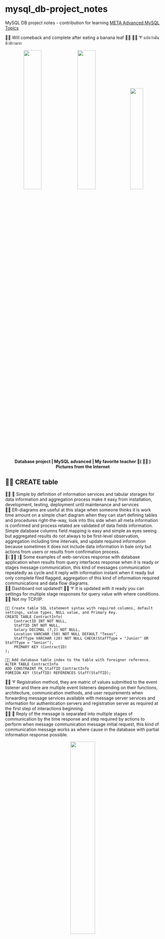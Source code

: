 # mysql_db-project_notes
MySQL DB project notes - contribution for learning [META Advanced MySQL Topics](https://coursera.org/share/f475813ed222acfa20ff3840f5c8b358)

🧸💬 Will comeback and complete after eating a banana leaf 🌳🍌 🐑💬 ➰ แปลว่ามันหิวข้าวมาก

<p align="center" width="100%">
    <img width="34%" src="https://github.com/jkaewprateep/mysql_db-project_notes/blob/main/Database_engineerproject_instructor.png">
    <img width="34%" src="https://github.com/jkaewprateep/mysql_db-project_notes/blob/main/MySQL_advanced_topics_instructor.png">
    <img width="29%" src="https://github.com/jkaewprateep/mysql_db-project_notes/blob/main/08.jpg"> </br>
    <b> Database project | MySQL advanced | My favorite teacher 💃( 👩‍🏫 ) </b> </br>
    <b> Pictures from the Internet </b> </br>
</p>

## 🧸💬 CREATE table

👧💬 🎈 Simple by definition of information services and tabular storages for data information and aggregation process make it easy from installation, development, testing, deployment until maintenance and services </br>
🦤💬 ER-diagrams are useful at this stage when someone thinks it is work time amount on a simple chart diagram when they can start defining tables and procedures right-the-way, look into this side when all meta information is confirmed and process related are validated of data fields information. Simple database columns field mapping is easy and simple as eyes seeing but aggregated results do not always to be first-level observation, aggregation including time intervals, and update required information because sometimes it does not include data information in bale only but actions from users or results from confirmation process. </br>
💃( 👩‍🏫 )💬 Some examples of web-services response with database application when results from query interfaces response when it is ready or stages message communication, this kind of messages communication repeatedly as cycle and it reply with information instant when it ready but only complete filed flagged, aggregation of this kind of information required communications and data flow diagrams. </br>
🦭💬 Dashboard not updated‼️  🐑💬 ➰ It is updated with it ready you can settings for multiple stage responses for query value with where conditions. 🐯💬 Not my TCP/IP. </br>

```
🧸💬 Create table SQL statement syntax with required columns, default settings, value types, NULL value, and Primary Key.
CREATE TABLE ContractInfo(
	ContractID INT NOT NULL,
	StaffID INT NOT NULL,
	Salary DECIMAL (7,2) NOT NULL,
	Location VARCHAR (50) NOT NULL DEFAULT "Texas",
	StaffType VARCHAR (20) NOT NULL CHECK(StaffType = "Junior" OR StaffType = "Senior"),
	PRIMARY KEY (ContractID)
);

🧸💬 Add database table index to the table with foreigner reference. 
ALTER TABLE ContractInfo 
ADD CONSTRAINT FK_StaffID_ContractInfo
FOREIGN KEY (StaffID) REFERENCES Staff(StaffID);
```

🐑💬 ➰ Registration method, they are matric of values submitted to the event listener and there are multiple event listeners depending on their functions, architecture, communication methods, and user requirements when forwarding message services available with message server services and information for authentication servers and registration server as required at the first step of interactions beginning. </br>
👧💬 🎈 Reply of the message is separated into multiple stages of communication by the time response and step required by actions to perform when message communication message initial request, this kind of communication message works as where cause in the database with partial information response possible. </br>

<p align="center" width="100%">
    <img width="40%" src="https://github.com/jkaewprateep/mysql_db-project_notes/blob/main/DekDee_Client.png"> </br>
    <b> My simple client free for customer, embedded message for CTI communications </b> </br>
</p>

💃( 👩‍🏫 )💬 The trends of automation batch process with ETL processes such as Apache Spark, and data warehouse as micro-services deployment for instant deployment. Similarly to this allows fast deployment using Kubernetes or Docker applications with instant run time library deployment support. </br>
🐣💬 The login process by comparing username update status and not update status for time login and update value is specific in some database application 🥹💬 That is a secret hidden in the application not directly in the database when they query, first they will talk about it. </br> 
🦭💬 Linux OS capable commands, notifications, and actions for remote services activation and I do not need to create dedicated users to start applications for the remote services for application and database security. </br>
🦤💬 ```Deployment scripts```, ```installation```, and ```migration scripts``` for databases and applications are important. They are working with ```validation steps``` and this creates ```advantage of these SQL commands``` in our notes. </br>

<p align="center" width="100%">
    <img width="40%" src="https://github.com/jkaewprateep/mysql_db-project_notes/blob/main/application_withdatabase.png"> </br>
    <b> My simple client with database communication on web application engine support RedHat and Debian </b> </br>
</p>

## 🧸💬 ALTER table

🧸💬 ```ALTER table```, ```inform``` the database server of the table object and ```ready for the schema``` to apply for new settings or the complete process can be blocked of the next command generated to apply. </br>
🐐💬 ➰ There is ```update-alter``` action resulting in a new record differentiated when column names are different or updated but today update command and common command are included realted to schema activity if they are required. </br>


```
🧸💬 Ready table Staff and create a primary index on column StaffID with the name PK_StaffID.
ALTER TABLE Staff ADD CONSTRAINT PK_StaffID PRIMARY KEY (StaffID);

🧸💬  Ready table Staff and update PhoneNumber column, value type, and attribute.
ALTER TABLE Staff MODIFY PhoneNumber INT NOT NULL;

🧸💬  Ready table Staff and update PhoneNumber column, value type, and attribute.
ALTER TABLE Staff ADD Role VARCHAR(50) NOT NULL;

🧸💬  Ready table Staff and remove PhoneNumber column.
ALTER TABLE Staff DROP PhoneNumber;

🧸💬  Ready table FoodOrders and create one column named OrderDate with attributes.
ALTER TABLE FoodOrders ADD COLUMN OrderDate DATE NOT NULL;

🧸💬  Ready table FoodOrders and create one foreign key from column name CustomerID to table name Customers with column name CustomerID.
ALTER TABLE FoodOrders ADD FOREIGN KEY(CustomerID) REFERENCES Customers(CustomerID);

🧸💬  Ready table FoodOrders and remove column OrderDate.
ALTER TABLE FoodOrders DROP COLUMN OrderDate;

🧸💬  Ready table FoodOrders and update columns Order_status and DeliveryStatus with type VARCHAR(15).
ALTER TABLE FoodOrders CHANGE Order_status DeliveryStatus VARCHAR(15);

🧸💬  Ready table FoodOrders and rename to OrderDeliveryStatus.
ALTER TABLE FoodOrders RENAME OrderDeliveryStatus;
```

## 🧸💬 COLUMNS CONCATENATION AND DATE FORMAT AND CONDITIONS

🦭💬 What is ```internal database concatenation ⁉️``` </br>
🐐💬 ➰ In the past alter table was required for every activity and they are separated by user permission and database permission, alter ```does not immediately update``` of the target table or object instant but it requires application. Select and update are used for the validation process, someone can ```alter the table for concatenate value``` which is a single called internal concatenate and there are many of ways depending on your ```database security administrator```. 🐐💬 ➰ 🥊💥 Panus I did not see SQL Central email this year, may be he need to go to work lah hahaha~~! </br>   

```
🧸💬 Concatinate of columns Name, "-", Quantity, "-" and OrderStatus.
select CONCAT(LCASE(Name), "-", mg_orders.Quantity, "-", UCASE(OrderStatus)) from item, mg_orders where item.ItemID = mg_orders.ItemId;

🧸💬 Round up the Cost column Cost with the calculation value and set the new name as HandlingCost.
select ROUND(Cost * 5 / 100, 2) AS "HandlingCost" from mg_orders;

🧸💬 Apply Date format to column DeliveryDate with weekday format string indicator.
select DATE_FORMAT(DeliveryDate, '%W') from mg_orders;

🧸💬 Compare not null for column name DeliveryDate, if not found set it to "NOT DELIVERED".
select *, COALESCE( DeliveryDate, "NOT DELIVERED" ), COALESCE( DATE_ADD(DeliveryDate, INTERVAL 30 DAY), "NOT DELIVERED" ) AS "TargetDate" from mg_orders;

🧸💬 Return NULL by conditions, compare not null and set target value.
select *, NULLIF( DeliveryDate, "2022-05-25" ), COALESCE( DATE_ADD(DeliveryDate, INTERVAL 30 DAY), "NOT DELIVERED" ) AS "TargetDate" from mg_orders;
```

## 🧸💬 Stored procedure

🐑💬 ➰ What is the ```delays process call update ⁉️``` </br>
🐐💬 ➰ ```Congession of activities``` from many types of clients in operations may cause some ```insert/update processes``` to require delays time for reference numbers or selected columns. Create a procedure that can process by itself and return when it finishes without delays from request, no delays mean interval gaps from multiple updates because they can be ```handled by the database not by client request```. </br>
🐐💬 ➰ Delay process can cause ```debugging from negotiation messages communications```. </br>

```
🧸💬 Create a procedure or store procedure with input parameters and dataset result output as display.
CREATE PROCEDURE GetListOfOrdersInRange( MinimumValue INT, MaximumValue INT ) SELECT * FROM Orders WHERE Cost BETWEEN MinimumValue AND MaximumValue;

🧸💬 Call the created procedure.
CALL GetListOfOrdersInRange( 150, 600 );
```

## 🧸💬 Stored procedure with IF cause

```
DELIMITER // 

CREATE Procedure GetDiscount(OrderIDInput INT) 
     BEGIN 
         DECLARE cost_after_discount DECIMAL(7,2); 
         DECLARE current_cost DECIMAL(7,2); 
         DECLARE order_quantity INT; 
         SELECT Quantity INTO order_quantity FROM Orders WHERE OrderID = OrderIDInput; 
         SELECT Cost INTO current_cost FROM Orders WHERE OrderID = OrderIDInput; 
        IF order_quantity >= 20 THEN
          SET cost_after_discount = current_cost - (current_cost * 0.2);              
        ELSEIF order_quantity >= 10 THEN
          SET cost_after_discount = current_cost - (current_cost * 0.1); 
        ELSE SET cost_after_discount = current_cost;
        END IF;
    SELECT cost_after_discount; 
END//

DELIMITER ; 
```

## 🧸💬 Stored procedure with variable values return

```
DELIMITER //

CREATE PROCEDURE EvaluateProduct( product_id VARCHAR(255), sold_items_2020 DECIMAL(7,2), sold_items_2021 DECIMAL(7,2), sold_items_2022 DECIMAL(7,2) ) 
	BEGIN 
		DECLARE temp_sold_items_2020 DECIMAL(7,2); 		
		DECLARE temp_sold_items_2021 DECIMAL(7,2); 	
		DECLARE temp_sold_items_2022 DECIMAL(7,2); 	
		SELECT SUM(Quantity) INTO temp_sold_items_2020 FROM Orders WHERE ProductID IN ( product_id ) AND YEAR(Date) IN (  sold_items_2020 ) GROUP BY YEAR( Date );
		SELECT SUM(Quantity) INTO temp_sold_items_2021 FROM Orders WHERE ProductID IN ( product_id ) AND YEAR(Date) IN (  sold_items_2021 ) GROUP BY YEAR( Date );
		SELECT SUM(Quantity) INTO temp_sold_items_2022 FROM Orders WHERE ProductID IN ( product_id ) AND YEAR(Date) IN (  sold_items_2022 ) GROUP BY YEAR( Date );

		SELECT @sold_items_2020 := temp_sold_items_2020;
		SELECT @sold_items_2021 := temp_sold_items_2021;
		SELECT @sold_items_2022 := temp_sold_items_2022;
		
		SELECT temp_sold_items_2020, temp_sold_items_2021, temp_sold_items_2022;
	END//

DELIMITER ; 
```

## 🧸💬 Stored procedure with variable values update with rowID

```
DELIMITER // 

CREATE PROCEDURE UpdateBooking    ( booking_id INT, customer_id INT, booking_date DATE, tableNumber INT ) 
	BEGIN 
		DECLARE CURRENT_BOOKINGID INT; 
        DECLARE COUNT_BOOKINGID INT; 
		DECLARE MESSAGE VARCHAR(255);
        
        START TRANSACTION;
        
        SET CURRENT_BOOKINGID = ( SELECT MAX( BookingsID ) + 1 AS "Number" FROM littlelemondb.bookings GROUP BY BookingsID ORDER BY BookingsID DESC LIMIT 1 );
        
                SET COUNT_BOOKINGID = ( SELECT COUNT( BookingsID ) FROM littlelemondb.bookings WHERE BookingsID = ANY ( 

				SELECT BookingsID

					FROM littlelemondb.bookings
					WHERE TableNo = tableNumber
					AND BookingDate = booking_date
					) );

              
        IF COUNT_BOOKINGID < 1 THEN 
			SET MESSAGE = " - booking is not found";
			ROLLBACK;
        ELSE UPDATE littlelemondb.bookings 
			SET BookingDate = booking_date, 
            TableNo = tableNumber,
            CustomerID = customer_id,
            Customer_details_CustomerID = customer_id
            
            WHERE BookingsID = booking_id;
			COMMIT;
            SET MESSAGE = " - new booking updated";
		END IF;
        
		SELECT CONCAT("Table ", tableNumber, MESSAGE) AS "Booking status" ;
	END	//

DELIMITER ; 
```

## 🧸💬 INNER JOIN

```
SELECT Customers.FullName, Bookings.BookingID FROM Customers, Bookings where Customers.CustomerID = Bookings.CustomerID and Bookings.BookingDate = "2021-11-11";
```

## 🧸💬 REPLACE

```
REPLACE INTO Courses ( CourseName, Cost ) VALUES ("Kabasa", 20.00);
```

## 🧸💬 Temporary VIEW table

```
CREATE VIEW BookingsView AS SELECT BookingID, BookingDate, NumberOfGuests FROM Bookings WHERE BookingDate < "2021-11-13" AND NumberOfGuests > 3;
```

## 🧸💬 CREATE FUNCTION

```
CREATE FUNCTION FindCost(order_id INT) 
RETURNS DECIMAL (5,2) 
DETERMINISTIC 
RETURN (SELECT Cost FROM Orders WHERE OrderID = order_id);

CREATE FUNCTION FindSoldQuantity (year_number INT) 
RETURNS DECIMAL (7,2) 
DETERMINISTIC 
RETURN (select SUM(Orders.Quantity) from Products, Orders where Products.ProductID = Orders.ProductID AND Products.ProductID = "P3" AND YEAR(Orders.Date) IN ( year_number ) GROUP BY Products.ProductID);
```

## 🧸💬 CREATE TRIGGER

```
CREATE TRIGGER OrderQtyCheck  
  BEFORE INSERT ON Orders  
  FOR EACH ROW  
BEGIN 
  IF NEW.Quantity < 0 THEN  
    SET NEW.Quantity = 0; 
  END IF; 
END;
```

## 🧸💬 EXPLAIN and INDEXES
```
SELECT SUBSTRING( ReverseFullName, 1, 4 ) AS "FIRSTNAME" FROM Employees WHERE SUBSTRING( ReverseFullName, 1, 4 ) = "Tolo";

EXPLAIN SELECT SUBSTRING( ReverseFullName, 1, 4 ) AS "FIRSTNAME" FROM Employees WHERE SUBSTRING( ReverseFullName, 1, 4 ) = "Tolo";
```

## 🧸💬 JSON object

```
select ActivityID, Properties->'$.Order', Properties->'$.ClientID', Properties->'$.ProductID' from Activity WHERE Properties->'$.Order' = "True";

SELECT Activity.Properties ->>'$.ProductID' 
AS ProductID, Products.ProductName, Products.BuyPrice, Products.SellPrice 
FROM Products INNER JOIN Activity 
ON Products.ProductID = Activity.Properties ->>'$.ProductID' 
WHERE Activity.Properties ->>'$.Order' = "True";
```
